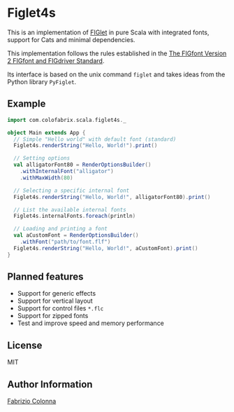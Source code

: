 # Figlet4s

This is an implementation of [FIGlet](http://www.figlet.org/) in pure Scala with integrated fonts,
support for Cats and minimal dependencies.

This implementation follows the rules established in the [The FIGfont Version 2 FIGfont and
FIGdriver Standard](figfont_reference.txt).

Its interface is based on the unix command `figlet` and takes ideas from the Python library
`PyFiglet`.

## Example

```scala
import com.colofabrix.scala.figlet4s._

object Main extends App {
  // Simple "Hello world" with default font (standard)
  Figlet4s.renderString("Hello, World!").print()

  // Setting options
  val alligatorFont80 = RenderOptionsBuilder()
    .withInternalFont("alligator")
    .withMaxWidth(80)

  // Selecting a specific internal font
  Figlet4s.renderString("Hello, World!", alligatorFont80).print()

  // List the available internal fonts
  Figlet4s.internalFonts.foreach(println)

  // Loading and printing a font
  val aCustomFont = RenderOptionsBuilder()
    .withFont("path/to/font.flf")
  Figlet4s.renderString("Hello, World!", aCustomFont).print()
}
```

## Planned features

* Support for generic effects
* Support for vertical layout
* Support for control files `*.flc`
* Support for zipped fonts
* Test and improve speed and memory performance

## License

MIT

## Author Information

[Fabrizio Colonna](mailto:colofabrix@tin.it)
